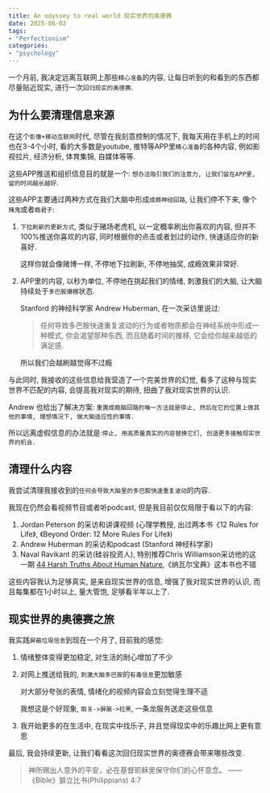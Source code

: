 ```yaml
---
title: An odyssey to real world 现实世界的奥德赛
date: 2025-06-02
tags:
- "Perfectionism"
categories:
- "psychology"
---
```


一个月前, 我决定远离互联网上那些`精心准备`的内容, 让每日听到的和看到的东西都尽量贴近现实, 进行一次`回归现实的奥德赛`.

## 为什么要清理信息来源

在这个`影像+移动互联网`时代, 尽管在我刻意控制的情况下, 我每天用在手机上的时间也在3-4个小时, 看的大多数是youtube, 推特等APP里`精心准备`的各种内容, 例如影视拉片, 经济分析, 体育集锦, 自媒体等等.

这些APP推送和组织信息目的就是一个: `想办法吸引我们的注意力, 让我们留在APP里, 留的时间越长越好`.

这些APP主要通过两种方式在我们大脑中形成`成瘾神经回路`, 让我们停不下来, 像个`赌鬼`或者`瘾君子`:

1. `下拉刷新的更新方式`, 类似于赌场老虎机, 以一定概率刷出你喜欢的内容, 但并不100%推送你喜欢的内容, 同时根据你的点击或者划过的动作, 快速适应你的新喜好.

    这样你就会像赌博一样, 不停地下拉刷新, 不停地抽奖, 成瘾效果非常好.
2. APP里的内容, 以秒为单位, 不停地在挑起我们的情绪, 刺激我们的大脑, 让大脑持续处于`多巴胺爆棚`状态.

    Stanford 的神经科学家 Andrew Huberman, 在一次采访里说过:

    > 任何导致多巴胺快速重复波动的行为或者物质都会在神经系统中形成一种模式, 你会渴望那种东西, 而且随着时间的推移, 它会给你越来越低的满足感.

    所以我们会越刷越觉得不过瘾

与此同时, 我接收的这些信息给我营造了一个完美世界的幻觉, 看多了这种与现实世界不匹配的内容, 会提高我对现实的期待, 扭曲了我对现实世界的认识.

Andrew 也给出了解决方案: `重置成瘾脑回路的唯一方法就是停止, 然后在它的位置上做其他的事情, 理想情况下, 做大脑适应性的事情.`

所以远离虚假信息的办法就是:`停止, 用高质量真实的内容替换它们, 创造更多接触现实世界的机会.`

## 清理什么内容

我尝试清理我接收到的`任何会导致大脑里的多巴胺快速重复波动`的内容.

我现在仍然会看视频节目或者听podcast, 但是我目前仅仅局限于看以下的内容:

1. Jordan Peterson 的采访和讲课视频 (心理学教授, 出过两本书《12 Rules for Life》, 《Beyond Order: 12 More Rules For Life》)
2. Andrew Huberman 的采访和podcast (Stanford 神经科学家)
3. Naval Ravikant 的采访(硅谷投资人), 特别推荐Chris Williamson采访他的这一期 [44 Harsh Truths About Human Nature](https://www.youtube.com/watch?v=KyfUysrNaco),《纳瓦尔宝典》这本书也不错

这些内容我认为足够真实, 是来自现实世界的信息, 增强了我对现实世界的认识, 而且每集都在1小时以上, 量大管饱, 足够看半年以上了.

## 现实世界的奥德赛之旅

我实践`屏蔽垃圾信息`到现在一个月了, 目前我的感觉:

1. 情绪整体变得更加稳定, 对生活的耐心增加了不少
2. 对网上推送给我的, `刺激大脑多巴胺`的`有毒信息`更加敏感

    对大部分夸张的表情, 情绪化的视频内容会立刻觉得生理不适

    我想这是个好现象, `取关->屏蔽->拉黑`, 一条龙服务送走这些信息
3. 我开始更多的在生活中, 在现实中找乐子, 并且觉得现实中的乐趣比网上更有意思

最后, 我会持续更新, 让我们看看这次回归现实世界的奥德赛会带来哪些改变.

> 神所赐出人意外的平安，必在基督耶稣里保守你们的心怀意念。 —— 《Bible》腓立比书(Philippians) 4:7

